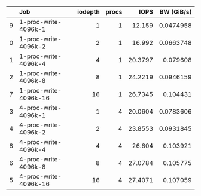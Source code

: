 |    | Job                   |   iodepth |   procs |    IOPS |   BW (GiB/s) |
|---:|:----------------------|----------:|--------:|--------:|-------------:|
|  9 | 1-proc-write-4096k-1  |         1 |       1 | 12.159  |    0.0474958 |
|  0 | 1-proc-write-4096k-2  |         2 |       1 | 16.992  |    0.0663748 |
|  1 | 1-proc-write-4096k-4  |         4 |       1 | 20.3797 |    0.079608  |
|  2 | 1-proc-write-4096k-8  |         8 |       1 | 24.2219 |    0.0946159 |
|  7 | 1-proc-write-4096k-16 |        16 |       1 | 26.7345 |    0.104431  |
|  3 | 4-proc-write-4096k-1  |         1 |       4 | 20.0604 |    0.0783606 |
|  4 | 4-proc-write-4096k-2  |         2 |       4 | 23.8553 |    0.0931845 |
|  8 | 4-proc-write-4096k-4  |         4 |       4 | 26.604  |    0.103921  |
|  6 | 4-proc-write-4096k-8  |         8 |       4 | 27.0784 |    0.105775  |
|  5 | 4-proc-write-4096k-16 |        16 |       4 | 27.4071 |    0.107059  |